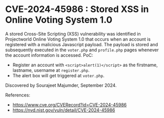 # CVE-2024-45986 : Stored XSS in Online Voting System 1.0

A stored Cross-Site Scripting (XSS) vulnerability was identified in Projectworld Online Voting System 1.0 that occurs when an account is registered with a malicious Javascript payload. The payload is stored and subsequently executed in the `voter.php` and `profile.php` pages whenever the account information is accessed.
PoC: 

- Register an account with `<script>alert(1)</script>` as the firstname, lastname, username at `register.php`.
- The alert box will get triggered at `voter.php`.
  
Discovered by Sourajeet Majumder, September 2024.

References:

- https://www.cve.org/CVERecord?id=CVE-2024-45986
- https://nvd.nist.gov/vuln/detail/CVE-2024-45986
